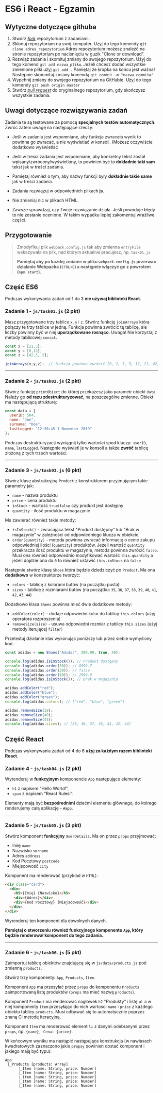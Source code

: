 # ES6 i React - Egzamin

## Wytyczne dotyczące githuba

1. Stwórz [*fork*](https://guides.github.com/activities/forking/) repozytorium z zadaniami.
2. Sklonuj repozytorium na swój komputer. Użyj do tego komendy `git clone adres_repozytorium`
Adres repozytorium możesz znaleźć na stronie repozytorium po naciśnięciu w guzik "Clone or download".
3. Rozwiąż zadania i skomituj zmiany do swojego repozytorium. Użyj do tego komend `git add nazwa_pliku`.
Jeżeli chcesz dodać wszystkie zmienione pliki użyj `git add .` 
Pamiętaj że kropka na końcu jest ważna!
Następnie skommituj zmiany komendą `git commit -m "nazwa_commita"`
4. Wypchnij zmiany do swojego repozytorium na GitHubie.  Użyj do tego komendy `git push origin master`
5. Stwórz [*pull request*](https://help.github.com/articles/creating-a-pull-request) do oryginalnego repozytorium, gdy skończysz wszystkie zadania.

## Uwagi dotyczące rozwiązywania zadań
Zadania te są testowane za pomocą **specjalnych testów automatycznych**. Zwróć zatem uwagę na następujące rzeczy:

* Jeśli w zadaniu jest wspomniane, aby funkcja zwracała wynik to powinna go zwracać, a nie wyświetlać w konsoli.
(Możesz oczywiście dodatkowo wyświetlać

* Jeśli w treści zadania jest wspomniane, aby konkretny tekst został wpisany/zwrócony/wyświetlony, to powinien być to **dokładnie taki sam** tekst jak w treści zadania.

* Pamiętaj również o tym, aby nazwy funkcji były **dokładnie takie same** jak w treści zadania. 

* Zadania rozwiązuj w odpowiednich plikach **js**.

* Nie zmieniaj nic w plikach HTML.

* Zawsze sprawdzaj, czy Twoje rozwiązanie działa. Jeśli powoduje błędy to nie zostanie ocenione. W takim wypadku lepiej zakomentuj wrażliwe części.

## Przygotowanie
> Zmodyfikuj plik `webpack.config.js` tak aby zmienna `entryFile` wskazywała na plik, nad którym aktualnie pracujesz, np. `task01.js`
>
> **Pamiętaj aby po każdej zmianie w pliku `webpack.config.js` przerwać działanie Webpacka (`CTRL+C`) a następnie włączyć go z powrotem (`npm start`).**


## Część ES6
Podczas wykonywania zadań od 1 do 3 **nie używaj biblioteki React**.

### Zadanie 1 - `js/task01.js` **(2 pkt)**

Masz przygotowane trzy tablice `x`, `y` i `z`. Stwórz funkcję ```joinArrays``` która połączy te trzy tablice w jedną. Funkcja powinna zwrócić tę tablicę, ale liczby powinny być w niej **uporządkowane rosnąco**. 
Uwaga! Nie korzystaj z metody tablicowej `concat`.

```js
const x = [21,3];
const y = [0,12];
const z = [42,5, 2];

joinArrays(x,y,z);  // funkcja powinna zwrócić [0, 2, 3, 5, 12, 21, 42]
```

---

### Zadanie 2 - `js/task02.js` **(2 pkt)**

Stwórz funkcję `printObject` do której przekażesz jako parametr obiekt `data`. Należy go **od razu zdestrukturyzować**, na poszczególne zmienne. Obiekt ma następującą strukturę:

```js
const data = {
  userID: 504,
  name: "Joe",
  surname: "Doe",
  lastLogged: "12:30:45 1 November 2019"
};
```

Podczas destrukturyzacji wyciągnij tylko wartości spod kluczy: `userID`, `name`, `lastLogged`. 
Następnie wyświetl je w konsoli a także **zwróć** tablicę złożoną z tych trzech wartości.

--- 

### Zadanie 3 - `js/task03.js` **(6 pkt)**

Stwórz klasę abstrakcyjną `Product` z konstruktorem przyjmującym takie parametry jak:

- `name` - nazwa produktu
- `price` - cena produktu
- `inStock` - wartość `true`/`false` czy produkt jest dostępny
- `quantity` - ilość produktu w magazynie

Ma zawierać również takie metody:

- `isInStock()` - zwracająca tekst "Produkt dostępny" lub "Brak w magazynie" w zależności od odpowiedniego klucza w obiekcie
- `order(quantity)` - metoda powinna zwracać informację o cenie zakupu odpowiedniej ilości (`quantity`) produktów. Jeżeli wartość `quantity` przekracza ilość produktu w magazynie, metoda powinna zwrócić `false`. Musi ona również odpowiednio modyfikować wartość `this.quantity` a jeżeli dojdzie ona do `0` to również ustawić `this.inStock` na `false`

Następnie stwórz klasę `Shoes` która będzie dziedziczyć po `Product`. Ma ona **dodatkowo** w konstruktorze tworzyć:

- `colors` - tablicę z kolorami butów (na początku pusta)
- `sizes` - tablicę z rozmiarami butów (na początku: `35`, `36`, `37`, `38`, `39`, `40`, `41`, `42`, `43`, `44`)

Dodatkowo klasa `Shoes` powinna mieć dwie dodatkowe metody:

- `addColor(color)` - dodaje odpowiedni kolor do tablicy `this.colors` (użyj operatora rozproszenia)
- `removeSize(size)` - usuwa odpowiedni rozmiar z tablicy `this.sizes` (użyj metody iterującej `filter`)

Przetestuj działanie klas wykonując poniższy lub przez siebie wymyślony kod.

```js
const adidas = new Shoes("Adidas", 299.99, true, 40);

console.log(adidas.isInStock()); // Produkt dostępny
console.log(adidas.order(30)); // 8999.7
console.log(adidas.order(30)); // false
console.log(adidas.order(10)); // 2999.9
console.log(adidas.isInStock()); // Brak w magazynie

adidas.addColor("red");
adidas.addColor("blue");
adidas.addColor("green");
console.log(adidas.colors); // ["red", "blue", "green"]

adidas.removeSize(38);
adidas.removeSize(40);
adidas.removeSize(43);
console.log(adidas.sizes); // [35, 36, 37, 39, 41, 42, 44]
```

## Część React
Podczas wykonywania zadań od 4 do 6 **użyj za każdym razem biblioteki React**.

### Zadanie 4 - `js/task04.js` **(2 pkt)**

Wyrenderuj w **funkcyjnym** komponencie ```App``` następujące elementy:
- `h1` z napisem "Hello World!",
- `span` z napisem "React Rules!".

Elementy mają być **bezpośrednimi** dziećmi elementu głównego, do którego renderujemy całą aplikację - `#app`.

---

### Zadanie 5 - `js/task05.js` **(3 pkt)**

Stwórz komponent **funkcyjny** `UserDetails`. Ma on przez `props` przyjmować:

- Imię `name`
- Nazwisko `surname`
- Adres ``address``
- Kod Pocztowy `postcode`
- Miejscowość `city`

Komponent ma renderować (przykład w `HTML`):
```html
<div class="card">
  <div>
    <h5>{Imię} {Nazwisko}</h5>
    <div>{Adres}</div>
    <div>{Kod Pocztowy} {Miejscowość}</div>
  </div>
</div>
```

Wyrenderuj ten komponent dla dowolnych danych.

**Pamiętaj o stworzeniu również funkcyjnego komponentu `App`, który będzie renderował komponent do tego zadania.**

---

### Zadanie 6 - `js/task06.js` **(5 pkt)**

Zaimportuj tablicę obiektów znajdującą się w `js/data/products.js` pod zmienną `products`.

Stwórz trzy komponenty: `App`, `Products`, `Item`.

Komponent `App` ma przesyłać przez `props` do komponentu `Products` zaimportowaną listę produktów (`props` ma mieć nazwę `products`).

Komponent `Product` ma renderować nagłówek `h2` "Produkty" i listę `ul` a w niej komponenty `Item` przesyłając do nich wartości `name` i `price` z każdego obiektu tablicy `products`. Musi odbywać się to automatycznie poprzez znaną Ci metodę iteracyjną. 

Komponent `Item` ma renderować element `li` z danymi odebranymi przez `props`, np. `{name}, Cena: {price}`.

W końcowym wyniku ma nastąpić następująca konstrukcja (w nawiasach kwadratowych zaznaczono jakie `propsy` powinien dostać komponent i jakiego mają być typu):

```plain
App
 |_Products [products: Array]
      |_Item [name: String, price: Number]
      |_Item [name: String, price: Number]
      |_Item [name: String, price: Number]
      |_Item [name: String, price: Number]
      |_Item [name: String, price: Number]
```

